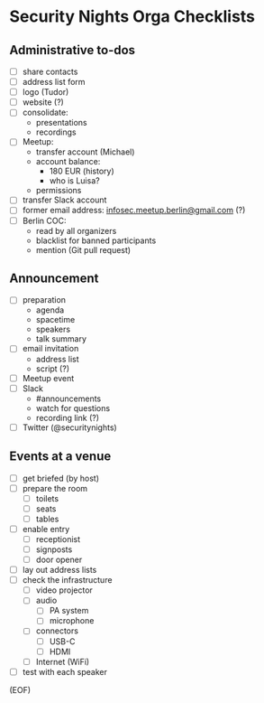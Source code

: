 # Security Nights Orga Checklists

## Administrative to-dos

- [ ] share contacts
- [ ] address list form
- [ ] logo (Tudor)
- [ ] website (?)
- [ ] consolidate:
    - presentations
    - recordings
- [ ] Meetup:
    - transfer account (Michael)
    - account balance:
        - 180 EUR (history)
        - who is Luisa?
    - permissions
- [ ] transfer Slack account
- [ ] former email address: infosec.meetup.berlin@gmail.com (?)
- [ ] Berlin COC:
    - read by all organizers
    - blacklist for banned participants
    - mention (Git pull request)

## Announcement

- [ ] preparation
    - agenda
    - spacetime
    - speakers
    - talk summary
- [ ] email invitation
    - address list
    - script (?)
- [ ] Meetup event
- [ ] Slack
    - #announcements
    - watch for questions
    - recording link (?)
- [ ] Twitter (@securitynights)

## Events at a venue

- [ ] get briefed (by host)
- [ ] prepare the room
    - [ ] toilets
    - [ ] seats
    - [ ] tables
- [ ] enable entry
    - [ ] receptionist
    - [ ] signposts
    - [ ] door opener
- [ ] lay out address lists
- [ ] check the infrastructure
    - [ ] video projector
    - [ ] audio
        - [ ] PA system
        - [ ] microphone
    - [ ] connectors
        - [ ] USB-C
        - [ ] HDMI
    - [ ] Internet (WiFi)
- [ ] test with each speaker

(EOF)
